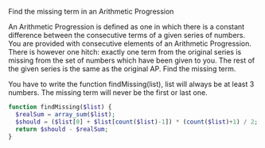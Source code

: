 Find the missing term in an Arithmetic Progression

An Arithmetic Progression is defined as one in which there is a constant difference between the consecutive terms of a given series of numbers. You are provided with consecutive elements of an Arithmetic Progression. There is however one hitch: exactly one term from the original series is missing from the set of numbers which have been given to you. The rest of the given series is the same as the original AP. Find the missing term.

You have to write the function findMissing(list), list will always be at least 3 numbers. The missing term will never be the first or last one.

```php
function findMissing($list) {
  $realSum = array_sum($list);
  $should = ($list[0] + $list[count($list)-1]) * (count($list)+1) / 2;
  return $should - $realSum;
}
```
